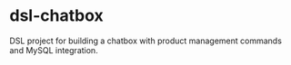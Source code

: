 # dsl-chatbox
DSL project for building a chatbox with product management commands and MySQL integration.
